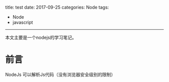 title: test
date: 2017-09-25
categories: Node
tags:
- Node
- javascript

---

本文主要是一个nodejs的学习笔记。

<!-- more -->

# 前言
NodeJs 可以解析Js代码（没有浏览器安全级别的限制）